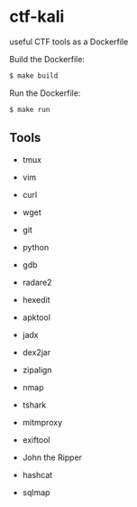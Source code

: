 # ctf-kali
useful CTF tools as a Dockerfile

Build the Dockerfile:
```bash
$ make build
```

Run the Dockerfile:
```bash
$ make run
```

## Tools
- tmux
- vim
- curl
- wget
- git
- python

- gdb
- radare2
- hexedit

- apktool
- jadx
- dex2jar
- zipalign

- nmap
- tshark
- mitmproxy

- exiftool

- John the Ripper
- hashcat

- sqlmap
